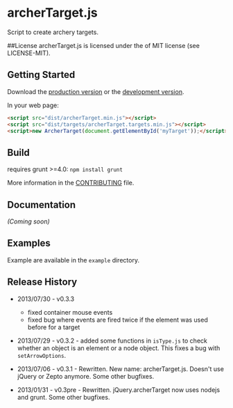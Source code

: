 # archerTarget.js

Script to create archery targets.

##License
archerTarget.js is licensed under the of MIT license (see LICENSE-MIT).

## Getting Started
Download the [production version][min] or the [development version][max].

[min]: https://raw.github.com/archer96/archerTarget.js/master/dist/archerTarget.min.js
[max]: https://raw.github.com/archer96/archerTarget.js/master/dist/archerTarget.js

In your web page:

```html
<script src="dist/archerTarget.min.js"></script>
<script src="dist/targets/archerTarget.targets.min.js"></script>
<script>new ArcherTarget(document.getElementById('myTarget'));</script>
```
## Build
requires grunt >=4.0:
`npm install grunt`

More information in the [CONTRIBUTING](https://github.com/archer96/archerTarget.js/master/CONTRIBUTING.md) file.

## Documentation
_(Coming soon)_

## Examples
Example are available in the `example` directory.

## Release History ##

 - 2013/07/30 - v0.3.3
   - fixed container mouse events
   - fixed bug where events are fired twice if the element was used before for a target

 - 2013/07/29 - v0.3.2 - added some functions in `isType.js` to check whether an object is an element or a node object. This fixes a bug with `setArrowOptions`.

 - 2013/07/06 - v0.3.1 - Rewritten. New name: archerTarget.js. Doesn't use jQuery or Zepto anymore. Some other bugfixes.

 - 2013/01/31 - v0.3pre - Rewritten. jQuery.archerTarget now uses nodejs and grunt. Some other bugfixes.


